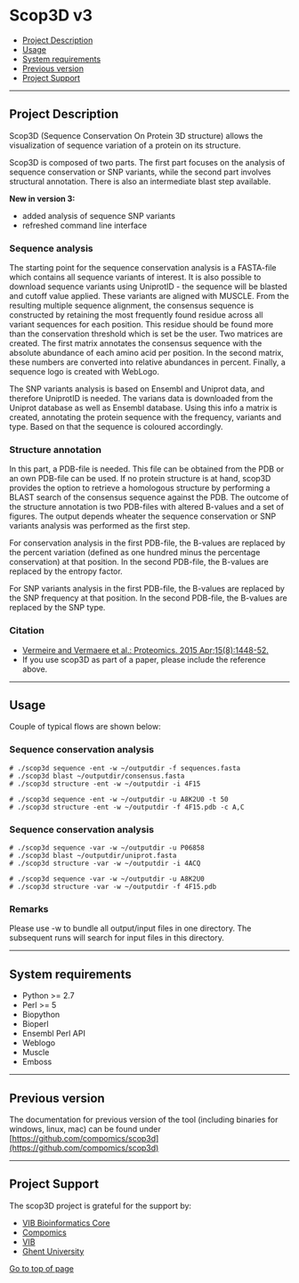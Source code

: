 # Scop3D v3

 * [Project Description](#project-description)
 * [Usage](#usage)
 * [System requirements](#system-requirements)
 * [Previous version](#previous-version)
 * [Project Support](#project-support)

----

## Project Description

Scop3D (Sequence Conservation On Protein 3D structure) allows the visualization of sequence variation of a protein on its structure.

Scop3D is composed of two parts. The first part focuses on the analysis of sequence conservation or SNP variants, while the second part involves structural annotation. There is also an intermediate blast step available.

**New in version 3:** 
* added analysis of sequence SNP variants
* refreshed command line interface

### Sequence analysis

The starting point for the sequence conservation analysis is a FASTA-file which contains all sequence variants of interest. It is also possible to download sequence variants using UniprotID - the sequence will be blasted and cutoff value applied. These variants are aligned with MUSCLE. From the resulting multiple sequence alignment, the consensus sequence is constructed by retaining the most frequently found residue across all variant sequences for each position. This residue should be found more than the conservation threshold which is set be the user. Two matrices are created. The first matrix annotates the consensus sequence with the absolute abundance of each amino acid per position. In the second matrix, these numbers are converted into relative abundances in percent. Finally, a sequence logo is created with WebLogo.

The SNP variants analysis is based on Ensembl and Uniprot data, and therefore UniprotID is needed. The varians data is downloaded from the Uniprot database as well as Ensembl database. Using this info a matrix is created, annotating the protein sequence with the frequency, variants and type. Based on that the sequence is coloured accordingly.

### Structure annotation

In this part, a PDB-file is needed. This file can be obtained from the PDB or an own PDB-file can be used. If no protein structure is at hand, scop3D provides the option to retrieve a homologous structure by performing a BLAST search of the consensus sequence against the PDB. The outcome of the structure annotation is two PDB-files with altered B-values and a set of figures. The output depends wheater the sequence conservation or SNP variants analysis was performed as the first step.

For conservation analysis in the first PDB-file, the B-values are replaced by the percent variation (defined as one hundred minus the percentage conservation) at that position. In the second PDB-file, the B-values are replaced by the entropy factor.

For SNP variants analysis in the first PDB-file, the B-values are replaced by the SNP frequency at that position. In the second PDB-file, the B-values are replaced by the SNP type.

### Citation
 * [Vermeire and Vermaere et al.: Proteomics. 2015 Apr;15(8):1448-52.](http://www.ncbi.nlm.nih.gov/pubmed/25641949)
 * If you use scop3D as part of a paper, please include the reference above.

----

## Usage

Couple of typical flows are shown below:

### Sequence conservation analysis

```
# ./scop3d sequence -ent -w ~/outputdir -f sequences.fasta
# ./scop3d blast ~/outputdir/consensus.fasta
# ./scop3d structure -ent -w ~/outputdir -i 4F15
```

```
# ./scop3d sequence -ent -w ~/outputdir -u A8K2U0 -t 50
# ./scop3d structure -ent -w ~/outputdir -f 4F15.pdb -c A,C
```

### Sequence conservation analysis

```
# ./scop3d sequence -var -w ~/outputdir -u P06858
# ./scop3d blast ~/outputdir/uniprot.fasta
# ./scop3d structure -var -w ~/outputdir -i 4ACQ
```

```
# ./scop3d sequence -var -w ~/outputdir -u A8K2U0
# ./scop3d structure -var -w ~/outputdir -f 4F15.pdb
```

### Remarks

Please use -w to bundle all output/input files in one directory. The subsequent runs will search for input files in this directory.

----

## System requirements

* Python >= 2.7
* Perl >= 5
* Biopython
* Bioperl
* Ensembl Perl API
* Weblogo
* Muscle
* Emboss

----

## Previous version

The documentation for previous version of the tool (including binaries for windows, linux, mac) can be found under [https://github.com/compomics/scop3d](https://github.com/compomics/scop3d)

----

## Project Support

The scop3D project is grateful for the support by:

* [VIB Bioinformatics Core](http://www.bits.vib.be)
* [Compomics](http://www.compomics.com)
* [VIB](http://www.vib.be)
* [Ghent University](http://www.ugent.be)

[Go to top of page](#scop3d-v3)
